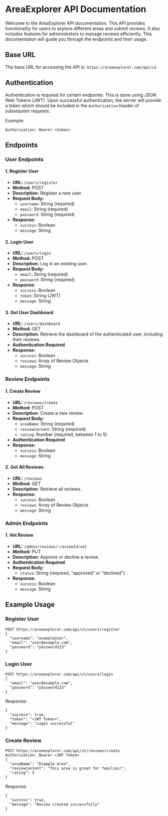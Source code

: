# AreaExplorer API Documentation

Welcome to the AreaExplorer API documentation. This API provides functionality for users to explore different areas and submit reviews. It also includes features for administrators to manage reviews efficiently. This documentation will guide you through the endpoints and their usage.

## Base URL

The base URL for accessing the API is: `https://areaexplorer.com/api/v1`

## Authentication

Authentication is required for certain endpoints. This is done using JSON Web Tokens (JWT). Upon successful authentication, the server will provide a token which should be included in the `Authorization` header of subsequent requests.

Example:
```
Authorization: Bearer <token>
```

## Endpoints

### User Endpoints

#### 1. Register User
- **URL:** `/users/register`
- **Method:** POST
- **Description:** Register a new user.
- **Request Body:**
  - `username`: String (required)
  - `email`: String (required)
  - `password`: String (required)
- **Response:**
  - `success`: Boolean
  - `message`: String

#### 2. Login User
- **URL:** `/users/login`
- **Method:** POST
- **Description:** Log in an existing user.
- **Request Body:**
  - `email`: String (required)
  - `password`: String (required)
- **Response:**
  - `success`: Boolean
  - `token`: String (JWT)
  - `message`: String

#### 3. Get User Dashboard
- **URL:** `/users/dashboard`
- **Method:** GET
- **Description:** Retrieve the dashboard of the authenticated user, including their reviews.
- **Authentication Required**
- **Response:**
  - `success`: Boolean
  - `reviews`: Array of Review Objects
  - `message`: String

### Review Endpoints

#### 1. Create Review
- **URL:** `/reviews/create`
- **Method:** POST
- **Description:** Create a new review.
- **Request Body:**
  - `areaName`: String (required)
  - `reviewContent`: String (required)
  - `rating`: Number (required, between 1 to 5)
- **Authentication Required**
- **Response:**
  - `success`: Boolean
  - `message`: String

#### 2. Get All Reviews
- **URL:** `/reviews`
- **Method:** GET
- **Description:** Retrieve all reviews.
- **Response:**
  - `success`: Boolean
  - `reviews`: Array of Review Objects
  - `message`: String

### Admin Endpoints

#### 1. Vet Review
- **URL:** `/admin/reviews/:reviewId/vet`
- **Method:** PUT
- **Description:** Approve or decline a review.
- **Authentication Required**
- **Request Body:**
  - `status`: String (required, "approved" or "declined")
- **Response:**
  - `success`: Boolean
  - `message`: String

## Example Usage

### Register User
```
POST https://areaexplorer.com/api/v1/users/register
{
  "username": "exampleUser",
  "email": "user@example.com",
  "password": "password123"
}
```

### Login User
```
POST https://areaexplorer.com/api/v1/users/login
{
  "email": "user@example.com",
  "password": "password123"
}
```
Response:
```
{
  "success": true,
  "token": "<JWT Token>",
  "message": "Login successful"
}
```

### Create Review
```
POST https://areaexplorer.com/api/v1/reviews/create
Authorization: Bearer <JWT Token>
{
  "areaName": "Example Area",
  "reviewContent": "This area is great for families!",
  "rating": 5
}
```
Response:
```
{
  "success": true,
  "message": "Review created successfully"
}
```
